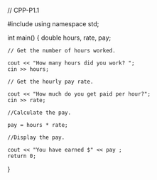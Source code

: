 // CPP-P1.1

#include <iostream>
using namespace std;

int main()
{
    double hours, rate, pay;

    // Get the number of hours worked.
    
    cout << "How many hours did you work? ";
    cin >> hours;

    // Get the hourly pay rate.
    
    cout << "How much do you get paid per hour?";
    cin >> rate;

    //Calculate the pay.
    
    pay = hours * rate;

    //Display the pay.
    
    cout << "You have earned $" << pay ;
    return 0;
}
